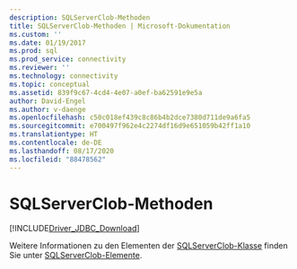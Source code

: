 ```yaml
---
description: SQLServerClob-Methoden
title: SQLServerClob-Methoden | Microsoft-Dokumentation
ms.custom: ''
ms.date: 01/19/2017
ms.prod: sql
ms.prod_service: connectivity
ms.reviewer: ''
ms.technology: connectivity
ms.topic: conceptual
ms.assetid: 839f9c67-4cd4-4e07-a0ef-ba62591e9e5a
author: David-Engel
ms.author: v-daenge
ms.openlocfilehash: c50c018ef439c8c86b4b2dce7380d711de9a6fa5
ms.sourcegitcommit: e700497f962e4c2274df16d9e651059b42ff1a10
ms.translationtype: HT
ms.contentlocale: de-DE
ms.lasthandoff: 08/17/2020
ms.locfileid: "88478562"
---
```

# <a name="sqlserverclob-methods"></a>SQLServerClob-Methoden
[!INCLUDE[Driver_JDBC_Download](../../../includes/driver_jdbc_download.md)]

  Weitere Informationen zu den Elementen der [SQLServerClob-Klasse](../../../connect/jdbc/reference/sqlserverclob-class.md) finden Sie unter [SQLServerClob-Elemente](../../../connect/jdbc/reference/sqlserverclob-members.md).  
  
  
